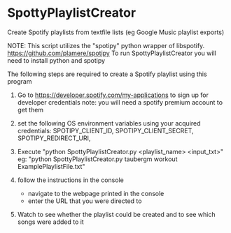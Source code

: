 # SpottyPlaylistCreator
Create Spotify playlists from textfile lists (eg Google Music playlist exports)

NOTE: This script utilizes the "spotipy" python wrapper of libspotify. 
      https://github.com/plamere/spotipy
      To run SpottyPlaylistCreator you will need to install python and spotipy

The following steps are required to create a Spotify playlist using this program

1) Go to https://developer.spotify.com/my-applications to sign up for developer credentials
	note: you will need a spotify premium account to get them

2) set the following OS environment variables using your acquired credentials:
	SPOTIPY_CLIENT_ID,
 	SPOTIPY_CLIENT_SECRET,
	SPOTIPY_REDIRECT_URI,

3) Execute "python SpottyPlaylistCreator.py <username> <playlist_name> <input_txt>"
	eg: "python SpottyPlaylistCreator.py taubergm workout ExamplePlaylistFile.txt"

4) follow the instructions in the console
	- navigate to the webpage printed in the console
	- enter the URL that you were directed to

5) Watch to see whether the playlist could be created and to see which songs were added to it
